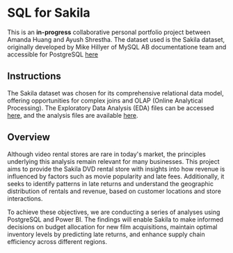 # SQL for Sakila

This is an **in-progress** collaborative personal portfolio project between Amanda Huang and Ayush Shrestha. The dataset used is the Sakila dataset, originally developed by Mike Hillyer of MySQL AB documentatione team and accessible for PostgreSQL [here](https://github.com/jOOQ/sakila)

## Instructions
The Sakila dataset was chosen for its comprehensive relational data model, offering opportunities for complex joins and OLAP (Online Analytical Processing). The Exploratory Data Analysis (EDA) files can be accessed [here](eda), and the analysis files are available [here](analysis).

## Overview
Although video rental stores are rare in today's market, the principles underlying this analysis remain relevant for many businesses. This project aims to provide the Sakila DVD rental store with insights into how revenue is influenced by factors such as movie popularity and late fees. Additionally, it seeks to identify patterns in late returns and understand the geographic distribution of rentals and revenue, based on customer locations and store interactions.

To achieve these objectives, we are conducting a series of analyses using PostgreSQL and Power BI. The findings will enable Sakila to make informed decisions on budget allocation for new film acquisitions, maintain optimal inventory levels by predicting late returns, and enhance supply chain efficiency across different regions.